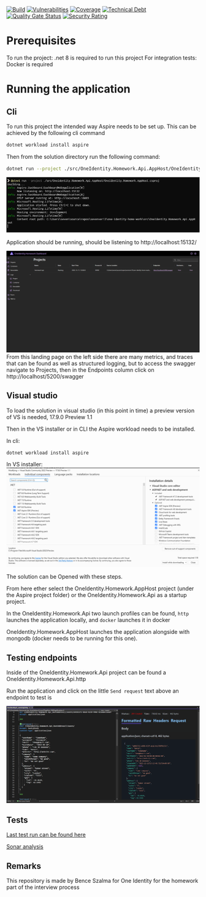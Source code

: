 [![Build](https://github.com/sevenver12/one-identity-home-work/actions/workflows/build.yml/badge.svg)](https://github.com/sevenver12/one-identity-home-work/actions/workflows/build.yml)
[![Vulnerabilities](https://sonarcloud.io/api/project_badges/measure?project=sevenver12_one-identity-home-work&metric=vulnerabilities)](https://sonarcloud.io/summary/new_code?id=sevenver12_one-identity-home-work)
[![Coverage](https://sonarcloud.io/api/project_badges/measure?project=sevenver12_one-identity-home-work&metric=coverage)](https://sonarcloud.io/summary/new_code?id=sevenver12_one-identity-home-work)
[![Technical Debt](https://sonarcloud.io/api/project_badges/measure?project=sevenver12_one-identity-home-work&metric=sqale_index)](https://sonarcloud.io/summary/new_code?id=sevenver12_one-identity-home-work)
[![Quality Gate Status](https://sonarcloud.io/api/project_badges/measure?project=sevenver12_one-identity-home-work&metric=alert_status)](https://sonarcloud.io/summary/new_code?id=sevenver12_one-identity-home-work)
[![Security Rating](https://sonarcloud.io/api/project_badges/measure?project=sevenver12_one-identity-home-work&metric=security_rating)](https://sonarcloud.io/summary/new_code?id=sevenver12_one-identity-home-work)


# Prerequisites

To run the project: .net 8 is required to run this project
For integration tests: Docker is required


# Running the application 

## Cli

To run this project the intended way Aspire needs to be set up.
This can be achieved by the following cli command
``` bash
dotnet workload install aspire
```

Then from the solution directory run the following command:

```bash
dotnet run --project ./src/OneIdentity.Homework.Api.AppHost/OneIdentity.Homework.AppHost.csproj
```

![Alt text](.github/aspire-run.png)

Application should be running, should be listening to http://localhost:15132/


![Alt text](.github/dashboard.png)
From this landing page on the left side there are many metrics, and traces that can be found as well as structured logging, but to access the swagger  navigate to Projects, then in the Endpoints column click on http://localhost/5200/swagger

## Visual studio

To load the solution in visual studio (in this point in time) a preview version of VS is needed, 17.9.0 Preview 1.1

Then in the VS installer or in CLI the Aspire workload needs to be installed.

In cli: 
``` bash
dotnet workload install aspire
```

In VS installer: 
![Alt text](.github/vs-installer.png)

The solution can be Opened with these steps.

From here ether select the OneIdentity.Homework.AppHost project (under the Aspire project folder) or the OneIdentity.Homework.Api as a startup project.

In the OneIdentity.Homework.Api two launch profiles can be found, `http` launches the application locally, and `docker` launches it in docker

OneIdentity.Homework.AppHost launches the application alongside with mongodb (docker needs to be running for this one).


## Testing endpoints

Inside of the OneIdentity.Homework.Api project can be found a OneIdentity.Homework.Api.http

Run the application and click on the little `Send request` text above an endpoint to test is

![Alt text](.github/html.png)

## Tests

[Last test run can be found here](https://github.com/sevenver12/one-identity-home-work/actions/runs/7168016762/job/19515344125)

[Sonar analysis](https://sonarcloud.io/project/overview?id=sevenver12_one-identity-home-work)



## Remarks

This repository is made by Bence Szalma for One Identity for the homework part of the interview process